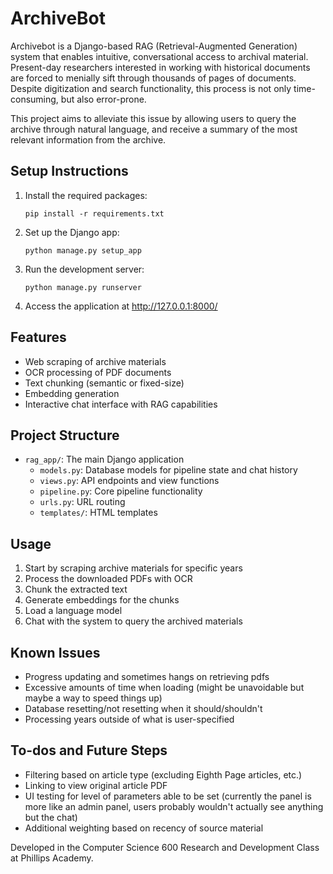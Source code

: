 # ArchiveBot

Archivebot is a Django-based RAG (Retrieval-Augmented Generation) system that enables intuitive, conversational access to archival material. Present-day researchers interested in working with historical documents are forced to menially sift through thousands of pages of documents. Despite digitization and search functionality, this process is not only time-consuming, but also error-prone. 

This project aims to alleviate this issue by allowing users to query the archive through natural language, and receive a summary of the most relevant information from the archive.

## Setup Instructions

1. Install the required packages:
   ```
   pip install -r requirements.txt
   ```

2. Set up the Django app:
   ```
   python manage.py setup_app
   ```

3. Run the development server:
   ```
   python manage.py runserver
   ```

4. Access the application at http://127.0.0.1:8000/

## Features

- Web scraping of archive materials
- OCR processing of PDF documents
- Text chunking (semantic or fixed-size)
- Embedding generation
- Interactive chat interface with RAG capabilities

## Project Structure

- `rag_app/`: The main Django application
  - `models.py`: Database models for pipeline state and chat history
  - `views.py`: API endpoints and view functions
  - `pipeline.py`: Core pipeline functionality
  - `urls.py`: URL routing
  - `templates/`: HTML templates

## Usage

1. Start by scraping archive materials for specific years
2. Process the downloaded PDFs with OCR
3. Chunk the extracted text
4. Generate embeddings for the chunks
5. Load a language model
6. Chat with the system to query the archived materials

## Known Issues
- Progress updating and sometimes hangs on retrieving pdfs
- Excessive amounts of time when loading (might be unavoidable but maybe a way to speed things up)
- Database resetting/not resetting when it should/shouldn't
- Processing years outside of what is user-specified

## To-dos and Future Steps
- Filtering based on article type (excluding Eighth Page articles, etc.)
- Linking to view original article PDF
- UI testing for level of parameters able to be set (currently the panel is more like an admin panel, users probably wouldn't actually see anything but the chat)
- Additional weighting based on recency of source material

Developed in the Computer Science 600 Research and Development Class at Phillips Academy. 
